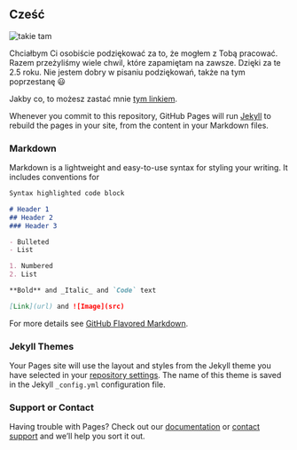## Cześć

![takie tam](https://matlinde.github.io/Rozstanie/linde_swamp.jpg)

Chciałbym Ci osobiście podziękować za to, że mogłem z Tobą pracować. Razem przeżyliśmy wiele chwil, które zapamiętam na zawsze. Dzięki za te 2.5 roku. Nie jestem dobry w pisaniu podziękowań, także na tym poprzestanę :smiley:

Jakby co, to możesz zastać mnie [tym linkiem](https://m.me/mateusz.illing).

Whenever you commit to this repository, GitHub Pages will run [Jekyll](https://jekyllrb.com/) to rebuild the pages in your site, from the content in your Markdown files.

### Markdown

Markdown is a lightweight and easy-to-use syntax for styling your writing. It includes conventions for

```markdown
Syntax highlighted code block

# Header 1
## Header 2
### Header 3

- Bulleted
- List

1. Numbered
2. List

**Bold** and _Italic_ and `Code` text

[Link](url) and ![Image](src)
```

For more details see [GitHub Flavored Markdown](https://guides.github.com/features/mastering-markdown/).

### Jekyll Themes

Your Pages site will use the layout and styles from the Jekyll theme you have selected in your [repository settings](https://github.com/matlinde/linde/settings). The name of this theme is saved in the Jekyll `_config.yml` configuration file.

### Support or Contact

Having trouble with Pages? Check out our [documentation](https://help.github.com/categories/github-pages-basics/) or [contact support](https://github.com/contact) and we’ll help you sort it out.
